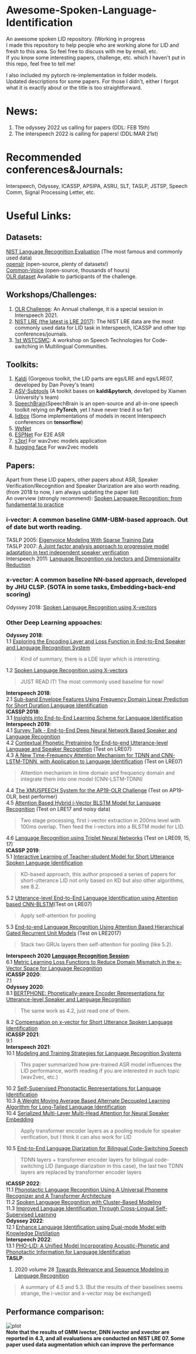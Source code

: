 # Awesome-Spoken-Language-Identification
An awesome spoken LID repository. (Working in progress  
I made this repository to help people who are working alone for LID and fresh to this area. So feel free to discuss with me by email, etc.  
If you know some interesting papers, challenge, etc. which I haven't put in this repo, feel free to tell me!  
  
I also included my pytorch re-implementation in folder models.  
Updated descriptions for some papers. For those I didn't, either I forgot what it is exactly about or the title is too straightforward.  
# News:  
1. The odyssey 2022 us calling for papers (DDL: FEB 15th)
2. The interspeech 2022 is calling for papers! (DDL:MAR 21st)


# Recommended conferences&Journals:
Interspeech, Odyssey, ICASSP, APSIPA, ASRU, SLT, TASLP, JSTSP, Speech Comm, Signal Processing Letter, etc.  
# Useful Links:  
## Datasets:
[NIST Language Recognition Evaluation](https://www.nist.gov/itl/iad/mig/language-recognition) (The most famous and commonly used data)  
[openslr](https://openslr.org/resources.php) (open-source, plenty of datasets!)  
[Common-Voice](https://commonvoice.mozilla.org/en) (open-source, thousands of hours)  
[OLR dataset](http://cslt.riit.tsinghua.edu.cn/mediawiki/index.php/OLR_Challenge_2020) Available to participants of the challenge.  
## Workshops/Challenges:  
1. [OLR Challenge](http://cslt.riit.tsinghua.edu.cn/mediawiki/index.php/OLR_Challenge_2020): An Annual challenge, it is a special session in Interspeech 2021.  
2. [NIST LRE (the latest is LRE 2017)](https://www.nist.gov/itl/iad/mig/language-recognition): The NIST LRE data are the most commonly used data for LID task in Interspeech, ICASSP and other top conferences/journals.  
3. [1st WSTCSMC](https://www.microsoft.com/en-us/research/event/workshop-on-speech-technologies-for-code-switching-2020/): A workshop on Speech Technologies for Code-switching in Multilingual Communities.  
## Toolkits:
1. [Kaldi](https://kaldi-asr.org/) (Gorgeous toolkit, the LID parts are egs/LRE and egs/LRE07, developed by Dan Povey's team)  
2. [ASV-Subtools](https://github.com/Snowdar/asv-subtools#2-ap-olr-challenge-2020-baseline-recipe-language-identification) (A toolkit bases on **kaldi&pytorch**, developed by Xiamen University's team)  
3. [SpeechBrain](https://speechbrain.github.io/index.html)(SpeechBrain is an open-source and all-in-one speech toolkit relying on **PyTorch**, yet I have never tried it so far)  
4. [lidbox](https://github.com/py-lidbox/lidbox) (Some implementations of models in recent Interspeech conferences on **tensorflow**)  
5. [WeNet](https://github.com/wenet-e2e)  
6. [ESPNet](https://github.com/espnet) For E2E ASR  
7. [s3prl](https://github.com/Lhx94As/s3prl) For wav2vec models application  
8. [hugging face](https://huggingface.co/docs/transformers/model_doc/wav2vec2) For wav2vec models  
## Papers:  
Apart from these LID papers, other papers about ASR, Speaker Verification/Recognition and Speaker Diarization are also worth reading.  
(from 2018 to now, I am always updating the paper list)  
An overview (strongly recommend): [Spoken Language Recognition: from fundamental to practice](https://ieeexplore.ieee.org/document/6451097)  
### i-vector: A common baseline GMM-UBM-based approach. Out of date but worth reading.  
TASLP 2005: [Eigenvoice Modeling With Sparse Training Data](https://www.crim.ca/perso/patrick.kenny/eigenvoices.PDF)  
TASLP 2007: [A Joint factor analysis approach to progressive model adaptation in text independent speaker verification](https://www.crim.ca/perso/patrick.kenny/IEEETrans07_Yin.pdf)  
Interspeech 2011: [Language Recognition via Ivectors and Dimensionality Reduction](https://groups.csail.mit.edu/sls/publications/2011/Dehak_Interspeech11.pdf)  
### x-vector: A common baseline NN-based approach, developed by JHU CLSP. (SOTA in some tasks, Embedding+back-end scoring)
Odyssey 2018: [Spoken Language Recognition using X-vectors](https://www.danielpovey.com/files/2018_odyssey_xvector_lid.pdf)  

### Other Deep Learning appoaches:
**Odyssey 2018**:  
1.1 [Exploring the Encoding Layer and Loss Function in End-to-End Speaker and Language Recognition System](https://arxiv.org/pdf/1804.05160.pdf)  
>Kind of summary, there is a LDE layer which is interesting.  

1.2 [Spoken Language Recognition using X-vectors](https://www.danielpovey.com/files/2018_odyssey_xvector_lid.pdf)  
>JUST READ IT! The most commonly used baseline for now!  

**Interspeech 2018**:  
2.1 [Sub-band Envelope Features Using Frequency Domain Linear Prediction for Short Duration Language Identification](https://www.isca-speech.org/archive/Interspeech_2018/pdfs/1805.pdf)  
**ICASSP 2018**:  
3.1 [Insights into End-to-End Learning Scheme for Language Identification](https://arxiv.org/pdf/1804.00381.pdf)  
**Interspeech 2019**:  
4.1 [Survey Talk - End-to-End Deep Neural Network Based Speaker and Language Recognition](https://sites.duke.edu/dkusmiip/files/2019/09/IS19_Survey_SRELRE_MingLi_v2.pdf)  
4.2 [Contextual Phonetic Pretraining for End-to-end Utterance-level Language and Speaker Recognition](https://arxiv.org/pdf/1907.00457.pdf) (Test on LRE07)  
4.3 [A New Time-Frequency Attention Mechanism for TDNN and CNN-LSTM-TDNN, with Application to Language Identification](https://www.isca-speech.org/archive/pdfs/interspeech_2019/miao19b_interspeech.pdf) (Test on LRE07)
>Attention mechanism in time domain and frequency domain and integrate them into one model (CNN-LSTM-TDNN)  

4.4 [The XMUSPEECH System for the AP19-OLR Challenge](http://www.interspeech2020.org/uploadfile/pdf/Mon-1-11-2.pdf) (Test on AP19-OLR, best performer)  
4.5 [Attention Based Hybrid i-Vector BLSTM Model for Language Recognition](https://www.isca-speech.org/archive/Interspeech_2019/pdfs/2371.pdf) (Test on LRE17 and noisy data)  
>Two stage processing, first i-vector extraction in 200ms level with 100ms overlap. Then feed the i-vectors into a BLSTM model for LID.

4.6 [Language Recognition using Triplet Neural Networks](https://www.isca-speech.org/archive/pdfs/interspeech_2019/mingote19b_interspeech.pdf) (Test on LRE09, 15, 17)  
**ICASSP 2019**:  
5.1 [Interactive Learning of Teacher-student Model for Short Utterance Spoken Language Identification](https://ieeexplore.ieee.org/document/8683371)  
>KD-based approach, this author proposed a series of papers for short-utterance LID not only based on KD but also other algorithms, see 8.2.  

5.2 [Utterance-level End-to-End Language Identification using Attention based CNN-BLSTM](https://arxiv.org/pdf/1902.07374.pdf)(Test on LRE07)  
>Apply self-attention for pooling  

5.3 [End-to-end Language Recognition Using Attention Based Hierarchical Gated Recurrent Unit Models](https://ieeexplore.ieee.org/document/8683895) (Test on LRE2017)  
> Stack two GRUs layers then self-attention for pooling (like 5.2).  

**Interspeech 2020 [Language Recognition Session](https://isca-speech.org/archive/Interspeech_2020/)**:  
6.1 [Metric Learning Loss Functions to Reduce Domain Mismatch in the x-Vector Space for Language Recognition](https://isca-speech.org/archive/Interspeech_2020/pdfs/1708.pdf)   
**ICASSP 2020**:  
7.1   
**Odyssey 2020**:  
8.1 [BERTPHONE: Phonetically-aware Encoder Representations for Utterance-level Speaker and Language Recognition](https://www.isca-speech.org/archive/pdfs/odyssey_2020/ling20_odyssey.pdf)  
>The same work as 4.2, just read one of them.  

8.2 [Compensation on x-vector for Short Utterance Spoken Language Identification](https://www.isca-speech.org/archive/Odyssey_2020/pdfs/66.pdf)  
**ICASSP 2021**:  
9.1   
**Interspeech 2021**:  
10.1 [Modeling and Training Strategies for Language Recognition Systems](https://www.isca-speech.org/archive/pdfs/interspeech_2021/duroselle21_interspeech.pdf)  
>This paper summarized how pre-trained ASR model influences the LID performance, worth reading if you are interested in such topic (wav2vec, etc.)  

10.2 [Self-Supervised Phonotactic Representations for Language Identification](https://www.isca-speech.org/archive/pdfs/interspeech_2021/ramesh21_interspeech.pdf)  
10.3 [A Weight Moving Average Based Alternate Decoupled Learning Algorithm for Long-Tailed Language Identification](https://www.isca-speech.org/archive/pdfs/interspeech_2021/wang21o_interspeech.pdf)  
10.4 [Serialized Multi-Layer Multi-Head Attention for Neural Speaker Embedding](https://www.isca-speech.org/archive/pdfs/interspeech_2021/zhu21c_interspeech.pdf)  
>Apply transformer encoder layers as a pooling module for speaker verification, but I think it can also work for LID  

10.5 [End-to-End Language Diarization for Bilingual Code-Switching Speech](https://www.isca-speech.org/archive/pdfs/interspeech_2021/liu21d_interspeech.pdf)  
>TDNN layers + transformer encoder layers for bilingual code-switching LID (language diarization in this case), the last two TDNN layers are replaced by transformer encoder layers   

 
**ICASSP 2022**:  
11.1 [Phonotactic Language Recognition Using A Universal Phoneme Recognizer and A Transformer Architecture](https://ieeexplore.ieee.org/document/9746459)  
11.2 [Spoken Language Recognition with Cluster-Based Modeling](https://ieeexplore.ieee.org/document/9747515)  
11.3 [Improved Language Identification Through Cross-Lingual Self-Supervised Learning](https://arxiv.org/pdf/2107.04082.pdf)  
**Odyssey 2022**:  
12.1 [Enhance Language Identification using Dual-mode Model with Knowledge Distillation](https://arxiv.org/abs/2203.03218)  
**Interspeech 2022**:  
13.1 [PHO-LID: A Unified Model Incorporating Acoustic-Phonetic and Phonotactic Information for Language Identification](https://arxiv.org/abs/2203.12366)  
**TASLP**:  
1. 2020 volume 28 [Towards Relevance and Sequence Modeling in Language Recognition](https://ieeexplore.ieee.org/document/9052484)  
>A summary of 4.5 and 5.3. (But the results of their baselines seems strange, the i-vector and x-vector may be exchanged)  
  
## Performance comparison:
![plot](https://github.com/Lhx94As/Awesome-Spoken-Language-Identification/blob/main/performance_.png)  
**Note that the results of GMM ivector, DNN ivector and xvector are reported in 4.3, and all evaluations are conducted on NIST LRE 07. Some paper used data augmentation which can improve the performance**  
